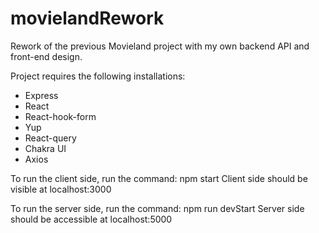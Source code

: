 # movielandRework
Rework of the previous Movieland project with my own backend API and front-end design.

Project requires the following installations:
* Express
* React
* React-hook-form
* Yup
* React-query
* Chakra UI
* Axios

To run the client side, run the command: npm start
Client side should be visible at localhost:3000

To run the server side, run the command: npm run devStart
Server side should be accessible at localhost:5000

